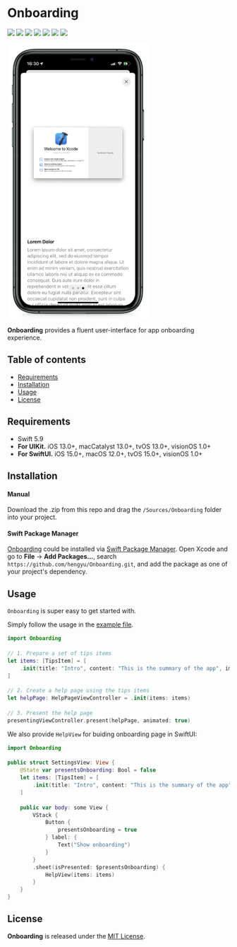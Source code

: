 # Onboarding

![](https://img.shields.io/badge/iOS-13%2B-green)
![](https://img.shields.io/badge/macCatalyst-13%2B-green)
![](https://img.shields.io/badge/macOS-12%2B-green)
![](https://img.shields.io/badge/tvOS-13%2B-green)
![](https://img.shields.io/badge/visionOS-1%2B-green)
![](https://img.shields.io/badge/Swift-5-orange?logo=Swift&logoColor=white)
![](https://img.shields.io/github/last-commit/hengyu/onboarding)

<img src="/OnboardingExample/screenshot.JPEG" width="320"/>

**Onboarding** provides a fluent user-interface for app onboarding experience.

## Table of contents

* [Requirements](#requirements)
* [Installation](#installation)
* [Usage](#usage)
* [License](#license)

## Requirements

- Swift 5.9
- **For UIKit.** iOS 13.0+, macCatalyst 13.0+, tvOS 13.0+, visionOS 1.0+
- **For SwiftUI.** iOS 15.0+, macOS 12.0+, tvOS 15.0+, visionOS 1.0+ 

## Installation

#### Manual

Download the .zip from this repo and drag the `/Sources/Onboarding` folder into your project.

#### Swift Package Manager

[Onboarding](https://github.com/hengyu/Onboarding.git) could be installed via [Swift Package Manager](https://www.swift.org/package-manager/). Open Xcode and go to **File** -> **Add Packages...**, search `https://github.com/hengyu/Onboarding.git`, and add the package as one of your project's dependency.

## Usage

`Onboarding` is super easy to get started with.

Simply follow the usage in the [example file](/OnboardingExample/ViewController.swift).

```Swift
import Onboarding

// 1. Prepare a set of tips items
let items: [TipsItem] = [
    .init(title: "Intro", content: "This is the summary of the app", image: UIImage(named: "intro"))
]

// 2. Create a help page using the tips items
let helpPage: HelpPageViewController = .init(items: items)

// 3. Present the help page
presentingViewController.present(helpPage, animated: true)
```

We also provide `HelpView` for buiding onboarding page in SwiftUI:

```Swift
import Onboarding

public struct SettingsView: View {
    @State var presentsOnboarding: Bool = false
    let items: [TipsItem] = [
        .init(title: "Intro", content: "This is the summary of the app", image: UIImage(named: "intro"))
    ]

    public var body: some View {
        VStack {
            Button {
                presentsOnboarding = true
            } label: {
                Text("Show onboarding")
            }
        }
        .sheet(isPresented: $presentsOnboarding) {
            HelpView(items: items)
        }
    }
}

```

## License

**Onboarding** is released under the [MIT License](LICENSE).
